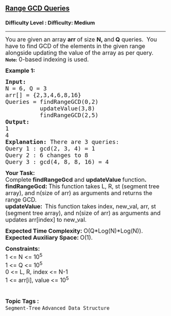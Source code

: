 <h2><a href="https://www.geeksforgeeks.org/problems/range-gcd-queries3654/1?page=1&difficulty=Medium&status=unsolved&sortBy=accuracy">Range GCD Queries</a></h2><h3>Difficulty Level : Difficulty: Medium</h3><hr><div class="problems_problem_content__Xm_eO"><p><span style="font-size:18px">You are given an array <strong>arr </strong>of size <strong>N, </strong>and<strong>&nbsp;Q</strong>&nbsp;queries.&nbsp; You have to find GCD of the elements in the given range alongside updating the value of the array as per query.</span><br>
<strong>Note:</strong><span style="font-size:18px"> 0-based indexing is used.</span></p>

<p><strong><span style="font-size:18px">Example 1:</span></strong></p>

<pre><strong><span style="font-size:18px">Input:
</span></strong><span style="font-size:18px">N = 6, Q = 3
arr[] = {2,3,4,6,8,16}
Queries = findRangeGCD(0,2)
&nbsp;         updateValue(3,8)
&nbsp;         findRangeGCD(2,5)
<strong>Output:
</strong>1
4<strong>
Explanation: </strong>There are 3 queries:&nbsp;
Query 1 : gcd(2, 3, 4) = 1
Query 2&nbsp;: 6&nbsp;changes to 8
Query 3&nbsp;: gcd(4, 8, 8, 16) = 4</span>
</pre>

<p><span style="font-size:18px"><strong>Your Task:</strong><br>
Complete<strong>&nbsp;findRangeGcd</strong> and <strong>updateValue </strong>function<strong>.<br>
findRangeGcd: </strong>This function takes L, R, st (segment tree array), and n(size of arr) as arguments and returns the range GCD.<br>
<strong>updateValue:&nbsp; </strong>This function takes index, new_val, arr, st (segment tree array), and n(size of arr) as arguments and updates arr[index] to new_val.</span></p>

<p><span style="font-size:18px"><strong>Expected Time Complexity:&nbsp;</strong>O(Q*Log(N)*Log(N)).<br>
<strong>Expected Auxiliary Space:&nbsp;</strong>O(1).</span></p>

<p><span style="font-size:18px"><strong>Constraints:</strong><br>
1 &lt;= N &lt;= 10<sup>5</sup><br>
1 &lt;= Q &lt;= 10<sup>5</sup><br>
0 &lt;= L, R, index &lt;= N-1<br>
1 &lt;= arr[i], value<strong>&nbsp;</strong>&lt;= 10<sup>5</sup></span></p>
</div><br><p><span style=font-size:18px><strong>Topic Tags : </strong><br><code>Segment-Tree</code>&nbsp;<code>Advanced Data Structure</code>&nbsp;